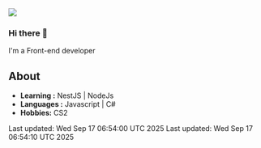 <img align='center' src="https://github-readme-stats.vercel.app/api?username=666-arch">

### Hi there 👋

I'm a Front-end developer 
## About

-  **Learning :** NestJS | NodeJs
-  **Languages :** Javascript | C#
-  **Hobbies:** CS2

<!-- ## My code time -->

<!-- LANGUAGE_STATS_START -->
<!-- LANGUAGE_STATS_END --> 
Last updated: Wed Sep 17 06:54:00 UTC 2025
Last updated: Wed Sep 17 06:54:10 UTC 2025
